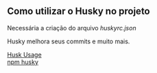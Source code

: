 ## Como utilizar o Husky no projeto

Necessária a criação do arquivo *huskyrc.json*

Husky melhora seus commits e muito mais.

[Husk Usage](https://typicode.github.io/husky/#/)  
[npm husky](https://www.npmjs.com/package/husky)